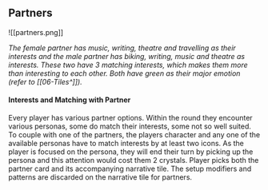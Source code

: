 ## Partners
![[partners.png]]

*The female partner has music, writing, theatre and travelling as their interests and the male partner has biking, writing, music and theatre as interests. These two have 3 matching interests, which makes them more than interesting to each other. Both have green as their major emotion (refer to [[06-Tiles^]]).* 
#### Interests and Matching with Partner

Every player has various partner options. Within the round they encounter various personas, some do match their interests, some not so well suited.
To couple with one of the partners, the players character and any one of the available personas have to match interests by at least two icons. 
As the player is focused on the persona, they will end their turn by picking up the persona and this attention would cost them 2 crystals.
Player picks both the partner card and its accompanying narrative tile. 
The setup modifiers and patterns are discarded on the narrative tile for partners.
